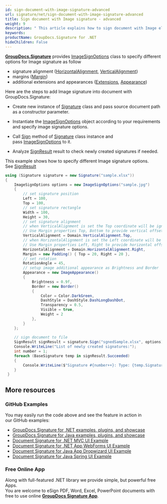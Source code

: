 ```yaml
---
id: sign-document-with-image-signature-advanced
url: signature/net/sign-document-with-image-signature-advanced
title: Sign document with Image signature - advanced
weight: 9
description: " This article explains how to sign document with Image electronic signatures using extended options with GroupDocs.Signature API."
keywords: 
productName: GroupDocs.Signature for .NET
hideChildren: False
---
```

[**GroupDocs.Signature**](https://products.groupdocs.com/signature/net) provides [ImageSignOptions](https://apireference.groupdocs.com/net/signature/groupdocs.signature.options/imagesignoptions) class to specify different options for Image signature as follow

*   signature alignment ([HorizontalAlignment](https://apireference.groupdocs.com/net/signature/groupdocs.signature.options/imagesignoptions/properties/horizontalalignment), [VerticalAlignment](https://apireference.groupdocs.com/net/signature/groupdocs.signature.options/imagesignoptions/properties/verticalalignment))
*   margins ([Margin](https://apireference.groupdocs.com/net/signature/groupdocs.signature.options/imagesignoptions/properties/margin))
*   additional extensions and appearances ([Extensions](https://apireference.groupdocs.com/net/signature/groupdocs.signature.options/signoptions/properties/extensions), [Appearance](https://apireference.groupdocs.com/net/signature/groupdocs.signature.options/signoptions/properties/appearance))

Here are the steps to add Image signature into document with GroupDocs.Signature:

*   Create new instance of [Signature](https://apireference.groupdocs.com/net/signature/groupdocs.signature/signature) class and pass source document path as a constructor parameter.
    
*   Instantiate the [ImageSignOptions](https://apireference.groupdocs.com/net/signature/groupdocs.signature.options/imagesignoptions) object according to your requirements and specify image signature options.
    
*   Call [Sign](https://apireference.groupdocs.com/net/signature/groupdocs.signature/signature/methods/sign) method of [Signature](https://apireference.groupdocs.com/net/signature/groupdocs.signature/signature) class instance and pass [ImageSignOptions](https://apireference.groupdocs.com/net/signature/groupdocs.signature.options/imagesignoptions) to it.  
    
*   Analyze [SignResult](https://apireference.groupdocs.com/net/signature/groupdocs.signature.domain/signresult) result to check newly created signatures if needed.  
    

This example shows how to specify different Image signature options. See [SignResult](https://apireference.groupdocs.com/net/signature/groupdocs.signature.domain/signresult)

```csharp
using (Signature signature = new Signature("sample.xlsx"))
{
    ImageSignOptions options = new ImageSignOptions("sample.jpg")
    {
        // set signature position 
        Left = 100,
        Top = 100,
        // set signature rectangle
        Width = 100,
        Height = 30,
        // set signature alignment
        // when VerticalAlignment is set the Top coordinate will be ignored. 
        // Use Margin properties Top, Bottom to provide vertical offset
        VerticalAlignment = Domain.VerticalAlignment.Top,
        // when HorizontalAlignment is set the Left coordinate will be ignored. 
        // Use Margin properties Left, Right to provide horizontal offset
        HorizontalAlignment = Domain.HorizontalAlignment.Right,
        Margin = new Padding() { Top = 20, Right = 20 },
        // set rotation
        RotationAngle = 45,
        // setup image additional appearance as Brightness and Border
        Appearance = new ImageAppearance()
        {
            Brightness = 0.9f,
            Border = new Border()
            {
                Color = Color.DarkGreen,
                DashStyle = DashStyle.DashLongDashDot,
                Transparency = 0.5,
                Visible = true,
                Weight = 2
            },
        }
    };
    
    // sign document to file
    SignResult signResult = signature.Sign("sgnedSample.xlsx", options);
    Console.WriteLine("List of newly created signatures:");
    int number = 1;
    foreach (BaseSignature temp in signResult.Succeeded)
    {
        Console.WriteLine($"Signature #{number++}: Type: {temp.SignatureType} Id:{temp.SignatureId}, Location: {temp.Left}x{temp.Top}. Size: {temp.Width}x{temp.Height}");
    }
 }
```

## More resources
### GitHub Examples
You may easily run the code above and see the feature in action in our GitHub examples:
*   [GroupDocs.Signature for .NET examples, plugins, and showcase](https://github.com/groupdocs-signature/GroupDocs.Signature-for-.NET)    
*   [GroupDocs.Signature for Java examples, plugins, and showcase](https://github.com/groupdocs-signature/GroupDocs.Signature-for-Java)    
*   [Document Signature for .NET MVC UI Example](https://github.com/groupdocs-signature/GroupDocs.Signature-for-.NET-MVC)     
*   [Document Signature for .NET App WebForms UI Example](https://github.com/groupdocs-signature/GroupDocs.Signature-for-.NET-WebForms)    
*   [Document Signature for Java App Dropwizard UI Example](https://github.com/groupdocs-signature/GroupDocs.Signature-for-Java-Dropwizard)    
*   [Document Signature for Java Spring UI Example](https://github.com/groupdocs-signature/GroupDocs.Signature-for-Java-Spring)    

### Free Online App 
Along with full-featured .NET library we provide simple, but powerful free Apps.  
You are welcome to eSign PDF, Word, Excel, PowerPoint documents with free to use online **[GroupDocs Signature App](https://products.groupdocs.app/signature)**.

